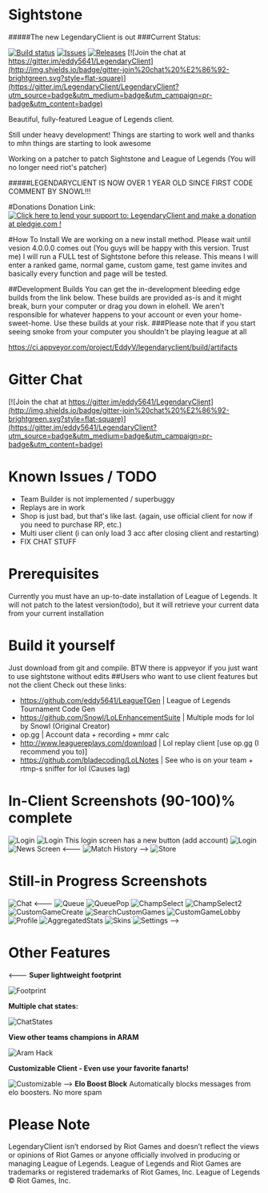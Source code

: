 Sightstone
===============
#####The new LegendaryClient is out
###Current Status: 

[![Build status](https://img.shields.io/appveyor/ci/EddyV/legendaryclient.svg?style=flat-square)](https://ci.appveyor.com/project/EddyV/legendaryclient/branch/master)
[![Issues](https://img.shields.io/github/issues/LegendaryClient/LegendaryClient.svg?style=flat-square)](https://github.com/eddy5641/LegendaryClient/issues)
[![Releases](https://img.shields.io/github/release/LegendaryClient/LegendaryClient.svg?style=flat-square)](https://github.com/eddy5641/LegendaryClient/releases)
[![Join the chat at https://gitter.im/eddy5641/LegendaryClient](http://img.shields.io/badge/gitter-join%20chat%20%E2%86%92-brightgreen.svg?style=flat-square)](https://gitter.im/LegendaryClient/LegendaryClient?utm_source=badge&utm_medium=badge&utm_campaign=pr-badge&utm_content=badge)

Beautiful, fully-featured League of Legends client.

Still under heavy development! 
Things are starting to work well and thanks to mhn things are starting to look awesome

Working on a patcher to patch Sightstone and League of Legends (You will no longer need riot's patcher)


#####LEGENDARYCLIENT IS NOW OVER 1 YEAR OLD SINCE FIRST CODE COMMENT BY SNOWL!!!

#Donations
Donation Link:
<a href='https://pledgie.com/campaigns/27549'><img alt='Click here to lend your support to: LegendaryClient and make a donation at pledgie.com !' src='https://pledgie.com/campaigns/27549.png?skin_name=chrome' border='0' ></a>

#How To Install
We are working on a new install method. 
Please wait until vesion 4.0.0.0 comes out (You guys will be happy with this version. Trust me)
I will run a FULL test of Sightstone before this release. This means I will enter a ranked game, normal game, custom game, test game invites and basically every function and page will be tested.

##Development Builds
You can get the in-development bleeding edge builds from the link below.
These builds are provided as-is and it might break, burn your computer or drag you down in elohell.
We aren't responsible for whatever happens to your account or even your home-sweet-home.
Use these builds at your risk.
###Please note that if you start seeing smoke from your computer you shouldn't be playing league at all

https://ci.appveyor.com/project/EddyV/legendaryclient/build/artifacts

Gitter Chat
===========
[![Join the chat at https://gitter.im/eddy5641/LegendaryClient](http://img.shields.io/badge/gitter-join%20chat%20%E2%86%92-brightgreen.svg?style=flat-square)](https://gitter.im/eddy5641/LegendaryClient?utm_source=badge&utm_medium=badge&utm_campaign=pr-badge&utm_content=badge)

Known Issues / TODO
===================
* Team Builder is not implemented / superbuggy
* Replays are in work
* Shop is just bad, but that's like last. (again, use official client for now if you need to purchase RP, etc.)
* Multi user client (i can only load 3 acc after closing client and restarting)
* FIX CHAT STUFF

Prerequisites
=============
Currently you must have an up-to-date installation of League of Legends. It will not patch to the latest version(todo), but it will retrieve your current data from your current installation

Build it yourself
=================
Just download from git and compile. BTW there is appveyor if you just want to use sightstone without edits
##Users who want to use client features but not the client
Check out these links:
* https://github.com/eddy5641/LeagueTGen | League of Legends Tournament Code Gen
* https://github.com/Snowl/LoLEnhancementSuite | Multiple mods for lol by Snowl (Original Creator)
* op.gg | Account data + recording + mmr calc
* http://www.leaguereplays.com/download | Lol replay client [use op.gg (I recommend you to)]
* https://github.com/bladecoding/LoLNotes | See who is on your team + rtmp-s sniffer for lol (Causes lag)

In-Client Screenshots (90-100)% complete
=====================

![Login](https://cloud.githubusercontent.com/assets/6468338/8818146/60df88c4-2ff2-11e5-86a2-f5dc5753a2eb.PNG)
![Login](https://cloud.githubusercontent.com/assets/2280353/8393497/f467358e-1d09-11e5-9356-8fea5fa2f9d3.PNG)
This login screen has a new button (add account)
![Login](https://cloud.githubusercontent.com/assets/2280353/8488063/2193dd62-2108-11e5-81f7-fa1a77ec3fb0.PNG)
![News Screen](https://cloud.githubusercontent.com/assets/2280353/8404424/d4537a32-1e44-11e5-8798-e6d2c5fe3eae.png)
<---
![Match History](http://i.imgur.com/03K5nmC)
-->
![Store](http://i.imgur.com/1Bq26WV.png)

Still-in Progress Screenshots 
=============================

![Chat](https://cloud.githubusercontent.com/assets/2280353/8467988/964f6d5c-205d-11e5-9a9f-36368d2cdae6.png)
<---
![Queue](http://i.imgur.com/yOea3kR.png)
![QueuePop](http://i.imgur.com/KAt5KXR.png)
![ChampSelect](http://i.imgur.com/KEZHtw2.jpg)
![ChampSelect2](http://i.imgur.com/FBK2dw3.jpg)
![CustomGameCreate](http://i.imgur.com/vig8S6P.png)
![SearchCustomGames](http://i.imgur.com/1j5Yw8c.png)
![CustomGameLobby](http://i.imgur.com/Z345BSm.png)
![Profile](http://i.imgur.com/BSLpms5.png)
![AggregatedStats](http://puu.sh/5CHtN.jpg)
![Skins](http://i.imgur.com/Lsz3x4d.jpg)
![Settings](http://i.imgur.com/ZTktZTY.png)
-->

Other Features
======
<---
**Super lightweight footprint**

![Footprint](http://i.imgur.com/BAN9o6X.png)

**Multiple chat states:**

![ChatStates](http://i.imgur.com/TY96nl5.png)

**View other teams champions in ARAM**

![Aram Hack](http://i.imgur.com/Cw5qWM7.jpg)

**Customizable Client - Even use your favorite fanarts!**

![Customizable](http://i.imgur.com/1aaZxDp.png)
-->
**Elo Boost Block**
Automatically blocks messages from elo boosters. No more spam

Please Note
===========
LegendaryClient isn’t endorsed by Riot Games and doesn’t reflect the views or opinions of Riot Games or anyone officially involved in producing or managing League of Legends. League of Legends and Riot Games are trademarks or registered trademarks of Riot Games, Inc. League of Legends © Riot Games, Inc.
